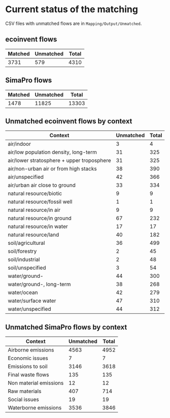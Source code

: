 # Current status of the matching

CSV files with unmatched flows are in `Mapping/Output/Unmatched`.

## ecoinvent flows

| Matched | Unmatched | Total |
| --- | --- | --- |
| 3731 | 579 | 4310 |

## SimaPro flows

| Matched | Unmatched | Total |
| --- | --- | --- |
| 1478 | 11825 | 13303 |

## Unmatched ecoinvent flows by context

| Context | Unmatched | Total |
| --- | --- | --- |
| air/indoor | 3 | 4 |
| air/low population density, long-term | 31 | 325 |
| air/lower stratosphere + upper troposphere | 31 | 325 |
| air/non-urban air or from high stacks | 38 | 390 |
| air/unspecified | 42 | 366 |
| air/urban air close to ground | 33 | 334 |
| natural resource/biotic | 9 | 9 |
| natural resource/fossil well | 1 | 1 |
| natural resource/in air | 9 | 9 |
| natural resource/in ground | 67 | 232 |
| natural resource/in water | 17 | 17 |
| natural resource/land | 40 | 182 |
| soil/agricultural | 36 | 499 |
| soil/forestry | 2 | 45 |
| soil/industrial | 2 | 48 |
| soil/unspecified | 3 | 54 |
| water/ground- | 44 | 300 |
| water/ground-, long-term | 38 | 268 |
| water/ocean | 42 | 279 |
| water/surface water | 47 | 310 |
| water/unspecified | 44 | 312 |


## Unmatched SimaPro flows by context

| Context | Unmatched | Total |
| --- | --- | --- |
| Airborne emissions | 4563 | 4952 |
| Economic issues | 7 | 7 |
| Emissions to soil | 3146 | 3618 |
| Final waste flows | 135 | 135 |
| Non material emissions | 12 | 12 |
| Raw materials | 407 | 714 |
| Social issues | 19 | 19 |
| Waterborne emissions | 3536 | 3846 |
